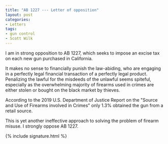 ```yaml
---
title: "AB 1227 --- Letter of opposition"
layout: post
categories:
- Letters
tags:
- gun control
- Scott Wilk
---
```


I am in strong opposition to AB 1227, which seeks to impose an excise tax on each new gun purchased in California.

It makes no sense to financially punish the law-abiding, who are engaging in a perfectly legal financial transaction of a perfectly legal product. Penalizing the lawful for the misdeeds of the unlawful seems spiteful, especially as the overwhelming majority of firearms used in crimes are either stolen or bought on the black market by thieves.

According to the 2019 U.S. Department of Justice Report on the "Source and Use of Firearms involved in Crimes" only 1.3% obtained the gun from a retail source.

This is yet another ineffective approach to solving the problem of firearm misuse. I strongly oppose AB 1227.

{% include signature.html %}
